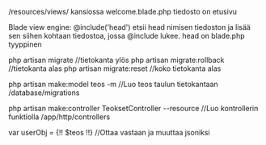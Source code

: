 /resources/views/ kansiossa welcome.blade.php tiedosto on etusivu

Blade view engine:
@include('head') etsii head nimisen tiedoston ja lisää sen siihen kohtaan tiedostoa, jossa @include lukee. 
head on blade.php tyyppinen


php artisan migrate //tietokanta ylös
php artisan migrate:rollback //tietokanta alas
php artisan migrate:reset //koko tietokanta alas

php artisan make:model teos -m //Luo teos taulun tietokantaan
/database/migrations

php artisan make:controller TeoksetController --resource //Luo kontrollerin funktiolla
/app/http/controllers

var userObj = {!! $teos !!} //Ottaa vastaan ja muuttaa jsoniksi
